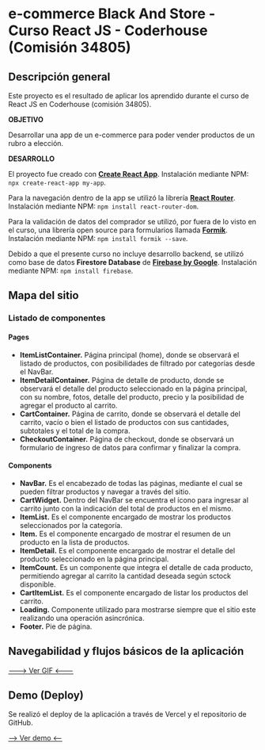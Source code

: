# e-commerce Black And Store - Curso React JS - Coderhouse (Comisión 34805)

## Descripción general

Este proyecto es el resultado de aplicar los aprendido durante el curso de React JS en Coderhouse (comisión 34805).

**OBJETIVO**

Desarrollar una app de un e-commerce para poder vender productos de un rubro a elección.

**DESARROLLO**

El proyecto fue creado con **[Create React App](https://create-react-app.dev/)**. Instalación mediante NPM: `npx create-react-app my-app`.

Para la navegación dentro de la app se utilizó la librería **[React Router](https://reactrouter.com/en/main)**. Instalación mediante NPM: `npm install react-router-dom`.

Para la validación de datos del comprador se utilizó, por fuera de lo visto en el curso, una librería open source para formularios llamada **[Formik](https://formik.org/)**. Instalación mediante NPM: `npm install formik --save`.

Debido a que el presente curso no incluye desarrollo backend, se utilizó como base de datos **Firestore Database** de **[Firebase by Google](https://firebase.google.com/)**. Instalación mediante NPM: `npm install firebase`.

## Mapa del sitio

### Listado de componentes

#### Pages

- **ItemListContainer.** Página principal (home), donde se observará el listado de productos, con posibilidades de filtrado por categorías desde el NavBar.
- **ItemDetailContainer.** Página de detalle de producto, donde se observará el detalle del producto seleccionado en la página principal, con su nombre, fotos, detalle del producto, precio y la posibilidad de agregar el producto al carrito.
- **CartContainer.** Página de carrito, donde se observará el detalle del carrito, vacío o bien el listado de productos con sus cantidades, subtotales y el total de la compra.
- **CheckoutContainer.** Página de checkout, donde se observará un formulario de ingreso de datos para confirmar y finalizar la compra.

#### Components

- **NavBar.** Es el encabezado de todas las páginas, mediante el cual se pueden filtrar productos y navegar a través del sitio.
- **CartWidget.** Dentro del NavBar se encuentra el ícono para ingresar al carrito junto con la indicación del total de productos en el mismo.
- **ItemList.** Es el componente encargado de mostrar los productos seleccionados por la categoría.
- **Item.** Es el componente encargado de mostrar el resumen de un producto en la lista de productos.
- **ItemDetail.** Es el componente encargado de mostrar el detalle del producto seleccionado en la página principal.
- **ItemCount.** Es un componente que integra el detalle de cada producto, permitiendo agregar al carrito la cantidad deseada según sctock disponible.
- **CartItemList.** Es el componente encargado de listar los productos del carrito.
- **Loading.** Componente utilizado para mostrarse siempre que el sitio este realizando una operación asincrónica.
- **Footer.** Pie de página.

## Navegabilidad y flujos básicos de la aplicación

[---> Ver GIF <---](https://github.com/ignacioFernandezJeansalle/CoderReactJSBlackandstore/blob/main/blackandstore.gif)

## Demo (Deploy)

Se realizó el deploy de la aplicación a través de Vercel y el repositorio de GitHub.

[--> Ver demo <--](https://coder-react-js-blackandstore.vercel.app/)
